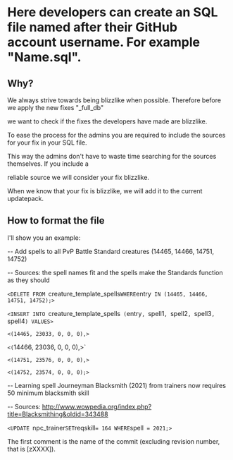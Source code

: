 Here developers can create an SQL file named after their GitHub account username. For example "Name.sql".
==========

Why?
-------
We always strive towards being blizzlike when possible. Therefore before we apply the new fixes "_full_db"

we want to check if the fixes the developers have made are blizzlike.

To ease the process for the admins you are required to include the sources for your fix in your SQL file.

This way the admins don't have to waste time searching for the sources themselves. If you include a

reliable source we will consider your fix blizzlike.

When we know that your fix is blizzlike, we will add it to the current updatepack.

How to format the file
-------
I'll show you an example:

-- Add spells to all PvP Battle Standard creatures (14465, 14466, 14751, 14752)

-- Sources: the spell names fit and the spells make the Standards function as they should

`<DELETE FROM `creature_template_spells` WHERE `entry` IN (14465, 14466, 14751, 14752);>`

`<INSERT INTO `creature_template_spells` (`entry`, `spell1`, `spell2`, `spell3`, `spell4`) VALUES>`

`<(14465, 23033, 0, 0, 0),>`

`<(`14466, 23036, 0, 0, 0),>`

`<(14751, 23576, 0, 0, 0),>`

`<(14752, 23574, 0, 0, 0);>`

-- Learning spell Journeyman Blacksmith (2021) from trainers now requires 50 minimum blacksmith skill

-- Sources: http://www.wowpedia.org/index.php?title=Blacksmithing&oldid=343488

`<UPDATE `npc_trainer` SET `reqskill` = 164 WHERE `spell` = 2021;>`

The first comment is the name of the commit (excluding revision number, that is [zXXXX]).